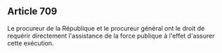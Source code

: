Article 709
----
Le procureur de la République et le procureur général ont le droit de requérir
directement l'assistance de la force publique à l'effet d'assurer cette
exécution.
